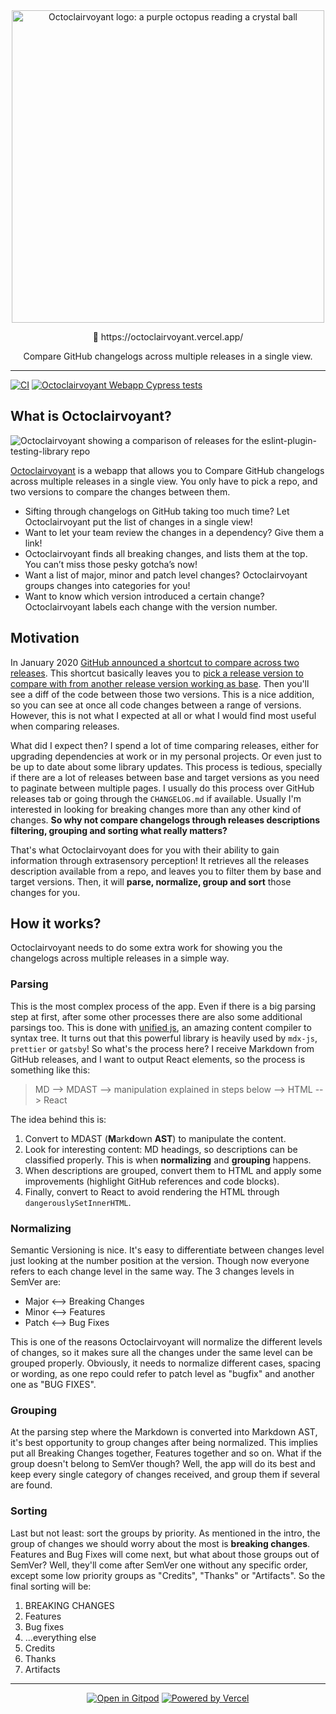 <div align="center">
  <img
    src="https://github.com/octoclairvoyant/octoclairvoyant-webapp/blob/main/public/mascot-icon.png?raw=true"
    height="500"
    width="500"
    alt="Octoclairvoyant logo: a purple octopus reading a crystal ball"
  >
  <p>
    <span role="img" aria-label="Crystall ball">🔮</span> https://octoclairvoyant.vercel.app/
  </p>
  <p>Compare GitHub changelogs across multiple releases in a single view.</p>

</div>

<hr>

[![CI](https://github.com/octoclairvoyant/octoclairvoyant-webapp/actions/workflows/ci.yml/badge.svg)](https://github.com/octoclairvoyant/octoclairvoyant-webapp/actions/workflows/ci.yml)
[![Octoclairvoyant Webapp Cypress tests](https://img.shields.io/endpoint?url=https://dashboard.cypress.io/badge/simple/u8grd8&style=flat&logo=cypress)](https://dashboard.cypress.io/projects/u8grd8/runs)

## What is Octoclairvoyant?

<img src="https://github.com/octoclairvoyant/octoclairvoyant-webapp/blob/main/public/browser-preview.png?raw=true" alt="Octoclairvoyant showing a comparison of releases for the eslint-plugin-testing-library repo" >

[Octoclairvoyant](https://octoclairvoyant.vercel.app/) is a webapp that allows you to Compare GitHub changelogs across multiple releases in a single view. You only have to pick a repo, and two versions to compare the changes between them.

- Sifting through changelogs on GitHub taking too much time? Let Octoclairvoyant put the list of changes in a single view!
- Want to let your team review the changes in a dependency? Give them a link!
- Octoclairvoyant finds all breaking changes, and lists them at the top. You can’t miss those pesky gotcha’s now!
- Want a list of major, minor and patch level changes? Octoclairvoyant groups changes into categories for you!
- Want to know which version introduced a certain change? Octoclairvoyant labels each change with the version number.

## Motivation

In January 2020 [GitHub announced a shortcut to compare across two releases](https://github.blog/changelog/2020-01-13-shortcut-to-compare-across-two-releases/).
This shortcut basically leaves you to [pick a release version to compare with from another release version working as base](https://help.github.com/en/github/administering-a-repository/comparing-releases).
Then you'll see a diff of the code between those two versions.
This is a nice addition, so you can see at once all code changes between a range of versions.
However, this is not what I expected at all or what I would find most useful when comparing releases.

What did I expect then?
I spend a lot of time comparing releases, either for upgrading dependencies at work or in my personal projects.
Or even just to be up to date about some library updates.
This process is tedious, specially if there are a lot of releases between base and target versions as you need to paginate between multiple pages.
I usually do this process over GitHub releases tab or going through the `CHANGELOG.md` if available.
Usually I'm interested in looking for breaking changes more than any other kind of changes.
**So why not compare changelogs through releases descriptions filtering, grouping and sorting what really matters?**

That's what Octoclairvoyant does for you with their ability to gain information through extrasensory perception!
It retrieves all the releases description available from a repo, and leaves you to filter them by base and target versions.
Then, it will **parse, normalize, group and sort** those changes for you.

## How it works?

Octoclairvoyant needs to do some extra work for showing you the changelogs across multiple releases in a simple way.

### Parsing

This is the most complex process of the app.
Even if there is a big parsing step at first, after some other processes there are also some additional parsings too.
This is done with [unified js](https://unifiedjs.com/), an amazing content compiler to syntax tree.
It turns out that this powerful library is heavily used by `mdx-js`, `prettier` or `gatsby`!
So what's the process here?
I receive Markdown from GitHub releases, and I want to output React elements, so the process is something like this:

> MD --> MDAST --> manipulation explained in steps below --> HTML --> React

The idea behind this is:

1. Convert to MDAST (**M**ark**d**own **AST**) to manipulate the content.
2. Look for interesting content: MD headings, so descriptions can be classified properly. This is when **normalizing** and **grouping** happens.
3. When descriptions are grouped, convert them to HTML and apply some improvements (highlight GitHub references and code blocks).
4. Finally, convert to React to avoid rendering the HTML through `dangerouslySetInnerHTML`.

### Normalizing

Semantic Versioning is nice.
It's easy to differentiate between changes level just looking at the number position at the version.
Though now everyone refers to each change level in the same way.
The 3 changes levels in SemVer are:

- Major <--> Breaking Changes
- Minor <--> Features
- Patch <--> Bug Fixes

This is one of the reasons Octoclairvoyant will normalize the different levels of changes, so it makes sure all the changes under the same level can be grouped properly.
Obviously, it needs to normalize different cases, spacing or wording, as one repo could refer to patch level as "bugfix" and another one as "BUG FIXES".

### Grouping

At the parsing step where the Markdown is converted into Markdown AST, it's best opportunity to group changes after being normalized.
This implies put all Breaking Changes together, Features together and so on.
What if the group doesn't belong to SemVer though?
Well, the app will do its best and keep every single category of changes received, and group them if several are found.

### Sorting

Last but not least: sort the groups by priority.
As mentioned in the intro, the group of changes we should worry about the most is **breaking changes**.
Features and Bug Fixes will come next, but what about those groups out of SemVer?
Well, they'll come after SemVer one without any specific order, except some low priority groups as "Credits", "Thanks" or "Artifacts".
So the final sorting will be:

1. BREAKING CHANGES
2. Features
3. Bug fixes
4. ...everything else
5. Credits
6. Thanks
7. Artifacts

<hr>
<div align="center">
  <a href="https://gitpod.io/#https://github.com/octoclairvoyant/octoclairvoyant-webapp"><img src="https://gitpod.io/button/open-in-gitpod.svg" alt="Open in Gitpod"/></a>
  <a href="https://vercel.com/?utm_source=octoclairvoyant-team&utm_campaign=oss">
    <img
      src="https://www.datocms-assets.com/31049/1618983297-powered-by-vercel.svg"
      alt="Powered by Vercel"
    >
  </a>
</div>
